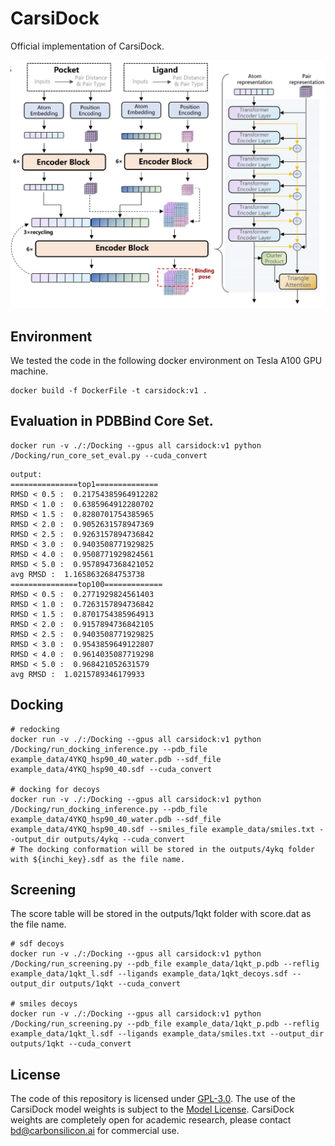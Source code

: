 # CarsiDock
Official implementation of CarsiDock.

![Framework](./doc/carsidock_framework.png)

## Environment
We tested the code in the following docker environment on Tesla A100 GPU machine.
```shell
docker build -f DockerFile -t carsidock:v1 .
```

## Evaluation in PDBBind Core Set.
```shell
docker run -v ./:/Docking --gpus all carsidock:v1 python /Docking/run_core_set_eval.py --cuda_convert
```
```
output:
===============top1==============
RMSD < 0.5 :  0.21754385964912282
RMSD < 1.0 :  0.6385964912280702
RMSD < 1.5 :  0.8280701754385965
RMSD < 2.0 :  0.9052631578947369
RMSD < 2.5 :  0.9263157894736842
RMSD < 3.0 :  0.9403508771929825
RMSD < 4.0 :  0.9508771929824561
RMSD < 5.0 :  0.9578947368421052
avg RMSD :  1.1658632684753738
===============top100=============
RMSD < 0.5 :  0.2771929824561403
RMSD < 1.0 :  0.7263157894736842
RMSD < 1.5 :  0.8701754385964913
RMSD < 2.0 :  0.9157894736842105
RMSD < 2.5 :  0.9403508771929825
RMSD < 3.0 :  0.9543859649122807
RMSD < 4.0 :  0.9614035087719298
RMSD < 5.0 :  0.968421052631579
avg RMSD :  1.0215789346179933
```

## Docking
```shell
# redocking
docker run -v ./:/Docking --gpus all carsidock:v1 python /Docking/run_docking_inference.py --pdb_file example_data/4YKQ_hsp90_40_water.pdb --sdf_file example_data/4YKQ_hsp90_40.sdf --cuda_convert

# docking for decoys
docker run -v ./:/Docking --gpus all carsidock:v1 python /Docking/run_docking_inference.py --pdb_file example_data/4YKQ_hsp90_40_water.pdb --sdf_file example_data/4YKQ_hsp90_40.sdf --smiles_file example_data/smiles.txt --output_dir outputs/4ykq --cuda_convert
# The docking conformation will be stored in the outputs/4ykq folder with ${inchi_key}.sdf as the file name.
```

## Screening
The score table will be stored in the outputs/1qkt folder with score.dat as the file name. 
```shell
# sdf decoys
docker run -v ./:/Docking --gpus all carsidock:v1 python /Docking/run_screening.py --pdb_file example_data/1qkt_p.pdb --reflig example_data/1qkt_l.sdf --ligands example_data/1qkt_decoys.sdf --output_dir outputs/1qkt --cuda_convert

# smiles decoys
docker run -v ./:/Docking --gpus all carsidock:v1 python /Docking/run_screening.py --pdb_file example_data/1qkt_p.pdb --reflig example_data/1qkt_l.sdf --ligands example_data/smiles.txt --output_dir outputs/1qkt --cuda_convert
```


## License
The code of this repository is licensed under [GPL-3.0](https://www.gnu.org/licenses/gpl-3.0.en.html). The use of the CarsiDock model weights is subject to the [Model License](./MODEL_LICENSE.txt). CarsiDock weights are completely open for academic research, please contact [bd@carbonsilicon.ai](bd@carbonsilicon.ai) for commercial use.
